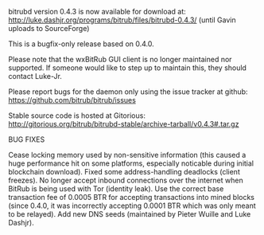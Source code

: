 bitrubd version 0.4.3 is now available for download at:
http://luke.dashjr.org/programs/bitrub/files/bitrubd-0.4.3/ (until Gavin uploads to SourceForge)

This is a bugfix-only release based on 0.4.0.

Please note that the wxBitRub GUI client is no longer maintained nor supported. If someone would like to step up to maintain this, they should contact Luke-Jr.

Please report bugs for the daemon only using the issue tracker at github:
https://github.com/bitrub/bitrub/issues

Stable source code is hosted at Gitorious:
http://gitorious.org/bitrub/bitrubd-stable/archive-tarball/v0.4.3#.tar.gz

BUG FIXES

Cease locking memory used by non-sensitive information (this caused a huge performance hit on some platforms, especially noticable during initial blockchain download).
Fixed some address-handling deadlocks (client freezes).
No longer accept inbound connections over the internet when BitRub is being used with Tor (identity leak).
Use the correct base transaction fee of 0.0005 BTR for accepting transactions into mined blocks (since 0.4.0, it was incorrectly accepting 0.0001 BTR which was only meant to be relayed).
Add new DNS seeds (maintained by Pieter Wuille and Luke Dashjr).

